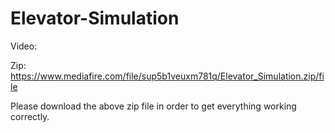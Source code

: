 # Elevator-Simulation
Video: 

Zip: https://www.mediafire.com/file/sup5b1veuxm781q/Elevator_Simulation.zip/file

Please download the above zip file in order to get everything working correctly.
